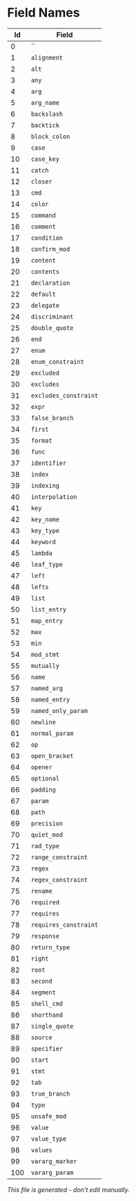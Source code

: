 # Field Names

|  Id | Field                                    |
|-----|------------------------------------------|
|   0 | ``                                       |
|   1 | `alignment`                              |
|   2 | `alt`                                    |
|   3 | `any`                                    |
|   4 | `arg`                                    |
|   5 | `arg_name`                               |
|   6 | `backslash`                              |
|   7 | `backtick`                               |
|   8 | `block_colon`                            |
|   9 | `case`                                   |
|  10 | `case_key`                               |
|  11 | `catch`                                  |
|  12 | `closer`                                 |
|  13 | `cmd`                                    |
|  14 | `color`                                  |
|  15 | `command`                                |
|  16 | `comment`                                |
|  17 | `condition`                              |
|  18 | `confirm_mod`                            |
|  19 | `content`                                |
|  20 | `contents`                               |
|  21 | `declaration`                            |
|  22 | `default`                                |
|  23 | `delegate`                               |
|  24 | `discriminant`                           |
|  25 | `double_quote`                           |
|  26 | `end`                                    |
|  27 | `enum`                                   |
|  28 | `enum_constraint`                        |
|  29 | `excluded`                               |
|  30 | `excludes`                               |
|  31 | `excludes_constraint`                    |
|  32 | `expr`                                   |
|  33 | `false_branch`                           |
|  34 | `first`                                  |
|  35 | `format`                                 |
|  36 | `func`                                   |
|  37 | `identifier`                             |
|  38 | `index`                                  |
|  39 | `indexing`                               |
|  40 | `interpolation`                          |
|  41 | `key`                                    |
|  42 | `key_name`                               |
|  43 | `key_type`                               |
|  44 | `keyword`                                |
|  45 | `lambda`                                 |
|  46 | `leaf_type`                              |
|  47 | `left`                                   |
|  48 | `lefts`                                  |
|  49 | `list`                                   |
|  50 | `list_entry`                             |
|  51 | `map_entry`                              |
|  52 | `max`                                    |
|  53 | `min`                                    |
|  54 | `mod_stmt`                               |
|  55 | `mutually`                               |
|  56 | `name`                                   |
|  57 | `named_arg`                              |
|  58 | `named_entry`                            |
|  59 | `named_only_param`                       |
|  60 | `newline`                                |
|  61 | `normal_param`                           |
|  62 | `op`                                     |
|  63 | `open_bracket`                           |
|  64 | `opener`                                 |
|  65 | `optional`                               |
|  66 | `padding`                                |
|  67 | `param`                                  |
|  68 | `path`                                   |
|  69 | `precision`                              |
|  70 | `quiet_mod`                              |
|  71 | `rad_type`                               |
|  72 | `range_constraint`                       |
|  73 | `regex`                                  |
|  74 | `regex_constraint`                       |
|  75 | `rename`                                 |
|  76 | `required`                               |
|  77 | `requires`                               |
|  78 | `requires_constraint`                    |
|  79 | `response`                               |
|  80 | `return_type`                            |
|  81 | `right`                                  |
|  82 | `root`                                   |
|  83 | `second`                                 |
|  84 | `segment`                                |
|  85 | `shell_cmd`                              |
|  86 | `shorthand`                              |
|  87 | `single_quote`                           |
|  88 | `source`                                 |
|  89 | `specifier`                              |
|  90 | `start`                                  |
|  91 | `stmt`                                   |
|  92 | `tab`                                    |
|  93 | `true_branch`                            |
|  94 | `type`                                   |
|  95 | `unsafe_mod`                             |
|  96 | `value`                                  |
|  97 | `value_type`                             |
|  98 | `values`                                 |
|  99 | `vararg_marker`                          |
| 100 | `vararg_param`                           |

*This file is generated - don't edit manually.*

